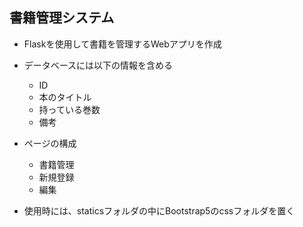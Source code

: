## 書籍管理システム
* Flaskを使用して書籍を管理するWebアプリを作成  

* データベースには以下の情報を含める
  * ID
  * 本のタイトル
  * 持っている巻数
  * 備考

* ページの構成
  * 書籍管理
  * 新規登録
  * 編集

* 使用時には、staticsフォルダの中にBootstrap5のcssフォルダを置く

